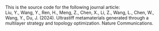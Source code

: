 This is the source code for the following journal article:  
Liu, Y., Wang, Y., Ren, H., Meng, Z., Chen, X., Li, Z., Wang, L., Chen, W., Wang, Y., Du, J. (2024). Ultrastiff metamaterials generated through a multilayer strategy and topology optimization. Nature Communications.
